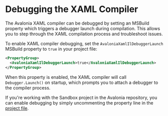 # Debugging the XAML Compiler

The Avalonia XAML compiler can be debugged by setting an MSBuild property which triggers a debugger launch during compilation. This allows you to step through the XAML compilation process and troubleshoot issues.

To enable XAML compiler debugging, set the `AvaloniaXamlIlDebuggerLaunch` MSBuild property to `true` in your project file:

```xml
<PropertyGroup>
  <AvaloniaXamlIlDebuggerLaunch>true</AvaloniaXamlIlDebuggerLaunch>
</PropertyGroup>
```

When this property is enabled, the XAML compiler will call `Debugger.Launch()` on startup, which prompts you to attach a debugger to the compiler process.

If you're working with the Sandbox project in the Avalonia repository, you can enable debugging by simply uncommenting the property line in the [project file](https://github.com/AvaloniaUI/Avalonia/blob/56d94d64b9aa6f16200be39b3bcb17f03325b7f9/samples/Sandbox/Sandbox.csproj#L8).
